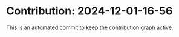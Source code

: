 # Contribution: 2024-12-01-16-56
This is an automated commit to keep the contribution graph active.

